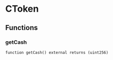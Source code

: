 # CToken

## Functions

### getCash

```solidity
function getCash() external returns (uint256)
```

